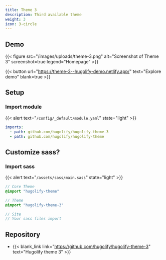 ```yaml
---
title: Theme 3
description: Third available theme
weight: 3
icon: 3-circle
---
```


## Demo

{{< figure src="/images/uploads/theme-3.png" alt="Screenshot of Theme 3" screenshot=true legend="Homepage" >}}

{{< button url="https://theme-3--hugolify-demo.netlify.app/" text="Explore demo" blank=true >}}

## Setup

### Import module

{{< alert text="`/config/_default/module.yaml`" state="light" >}}

```yml
imports:
  - path: github.com/hugolify/hugolify-theme-3
  - path: github.com/hugolify/hugolify-theme
```

## Customize sass?

### Import sass

{{< alert text="`/assets/sass/main.sass`" state="light" >}}

```sass
// Core Theme
@import "hugolify-theme"

// Theme
@import "hugolify-theme-3"

// Site
// Your sass files import
```

## Repository

- {{< blank_link link="https://github.com/hugolify/hugolify-theme-3" text="Hugolify theme 3" >}}

